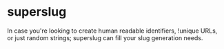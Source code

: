 # superslug

In case you're looking to create human readable identifiers, !unique URLs, or just random strings; superslug can fill your slug generation needs.
